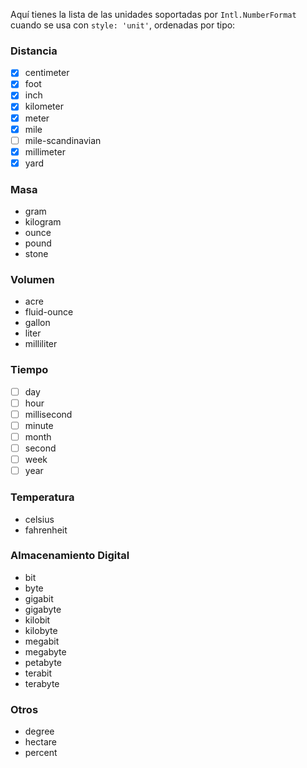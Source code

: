 Aquí tienes la lista de las unidades soportadas por `Intl.NumberFormat` cuando se usa con `style: 'unit'`, ordenadas por tipo:

### Distancia
- [x] centimeter
- [X] foot
- [X] inch
- [X] kilometer
- [X] meter
- [X] mile
- [ ] mile-scandinavian
- [X] millimeter
- [X] yard

### Masa
- gram
- kilogram
- ounce
- pound
- stone

### Volumen
- acre
- fluid-ounce
- gallon
- liter
- milliliter

### Tiempo
- [ ] day 
- [ ] hour
- [ ] millisecond
- [ ] minute
- [ ] month
- [ ] second
- [ ] week
- [ ] year

### Temperatura
- celsius
- fahrenheit

### Almacenamiento Digital
- bit
- byte
- gigabit
- gigabyte
- kilobit
- kilobyte
- megabit
- megabyte
- petabyte
- terabit
- terabyte

### Otros
- degree
- hectare
- percent